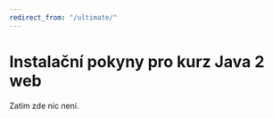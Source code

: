 ```yaml
---
redirect_from: "/ultimate/"
---
```

Instalační pokyny pro kurz Java 2 web
=====================================

Zatím zde nic není.
